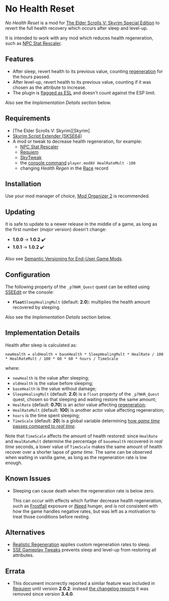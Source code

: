 # No Health Reset

_No Health Reset_ is a mod for
[The Elder Scrolls V: Skyrim Special Edition][Skyrim Special Edition] to revert
the full health recovery which occurs after sleep and level-up.

It is intended to work with any mod which reduces health
regeneration, such as [NPC Stat Rescaler].


## Features

- After sleep, revert health to its previous value, counting [regeneration][#1]
  for the hours passed.
- After level-up, revert health to its previous value, counting if it was
  chosen as the attribute to increase.
- The plugin is [flagged as ESL][ESL] and doesn't count against the ESP limit.

Also see the _Implementation Details_ section below.


## Requirements

- [The Elder Scrolls V: Skyrim][Skyrim]
- [Skyrim Script Extender (SKSE64)][SKSE]
- A mod or tweak to decrease health regeneration, for example:
  - [NPC Stat Rescaler]
  - [Requiem]
  - [SkyTweak]
  - the [console command][#2] `player.modAV HealRateMult -100`
  - changing _Health Regen_ in the [Race] record


## Installation

Use your mod manager of choice, [Mod Organizer 2] is recommended.


## Updating

It is safe to update to a newer release in the middle of a game, as long as the
first number (_major_ version) doesn't change:

- **1.0.0** → **1.0.2** ✔️
- **1.0.1** → **1.0.2** ✔️

Also see [Semantic Versioning for End-User Game Mods].


## Configuration

The following property of the `_p7NHR_Quest` quest can be edited using
[SSEEdit] or the console:

- **`Float`**`SleepHealingMult` (default: **2.0**): multiplies the health
  amount recovered by sleeping.

Also see the _Implementation Details_ section below.


## Implementation Details

Health after sleep is calculated as:

```
newHealth = oldHealth + baseHealth * SleepHealingMult * HealRate / 100 * HealRateMult / 100 * 60 * 60 * hours / TimeScale
```

where:

- `newHealth` is the value after sleeping;
- `oldHealth` is the value before sleeping;
- `baseHealth` is the value without damage;
- `SleepHealingMult` (default: **2.0**) is a `float` property of the
  `_p7NHR_Quest` quest, chosen so that sleeping and waiting restore the same
  amount;
- `HealRate` (default: **0.70**) is an actor value affecting
  [regeneration][#1];
- `HealRateMult` (default: **100**) is another actor value affecting
  regeneration;
- `hours` is the time spent sleeping;
- `TimeScale` (default: **20**) is a global variable determining [how _game
  time_ passes compared to _real time_][#3].

Note that `TimeScale` affects the amount of health restored: since `HealRate`
and `HealRateMult` determine the percentage of `baseHealth` recovered in _real
time_ seconds, a lower value of `TimeScale` makes the same amount of health
recover over a shorter lapse of _game time_. The same can be observed when
waiting in vanilla game, as long as the regeneration rate is low enough.


## Known Issues

- Sleeping can cause death when the regeneration rate is below zero.

  This can occur with effects which further decrease health regeneration, such
  as [Frostfall] exposure or [iNeed] hunger, and is not consistent with how the
  game handles negative rates, but was left as a motivation to treat those
  conditions before resting.


## Alternatives

- [Realistic Regeneration] applies custom regeneration rates to sleep.
- [SSE Gameplay Tweaks] prevents sleep and level-up from restoring all
  attributes.


## Errata

- This document incorrectly reported a similar feature was included in
  [Requiem] until version **2.0.2**: instead [the changelog reports][#4] it was
  removed since version **3.4.0**.


[Skyrim Special Edition]: https://store.steampowered.com/app/489830
[NPC Stat Rescaler]: https://www.nexusmods.com/skyrimspecialedition/mods/24254
[#1]: https://en.uesp.net/wiki/Skyrim:Health#Passive_Regeneration
[ESL]: https://www.creationkit.com/fallout4/index.php?title=Data_File#Light_Plugin
[SKSE]: https://skse.silverlock.org
[Requiem]: https://www.nexusmods.com/skyrim/mods/19281
[SkyTweak]: https://www.nexusmods.com/skyrim/mods/33395
[#2]: https://en.uesp.net/wiki/Skyrim:Console#Targeted_Commands
[Race]: https://www.creationkit.com/index.php?title=Race
[Mod Organizer 2]: https://www.nexusmods.com/skyrimspecialedition/mods/6194
[Semantic Versioning for End-User Game Mods]: https://github.com/pragasette/game-mods-semver
[SSEEdit]: https://github.com/TES5Edit/TES5Edit
[Frostfall]: https://www.nexusmods.com/skyrimspecialedition/mods/671
[iNeed]: https://www.nexusmods.com/skyrimspecialedition/mods/645
[#3]: http://en.uesp.net/wiki/Skyrim:Console#set_timescale
[Realistic Regeneration]: https://www.nexusmods.com/skyrimspecialedition/mods/14437
[SSE Gameplay Tweaks]: https://www.nexusmods.com/skyrimspecialedition/mods/41953
[#4]: https://requiem.atlassian.net/wiki/spaces/RS/pages/794656953/Requiem+3.4.0+-+The+Shadow+Theory
